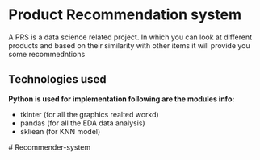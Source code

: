 <h1>Product Recommendation system</h1>
<p>A PRS is a data science related project. In which you can look at different products and based on their similarity with other items it will provide you some recommedntions</p>
<h2>Technologies used</h2>
<p><strong>Python is used for implementation following are the modules info:</strong></p>
<ul>
    <li>tkinter (for all the graphics realted workd)</li>
    <li>pandas (for all the EDA data analysis)</li>
    <li>skliean (for KNN model)</li>
</ul>
# Recommender-system
